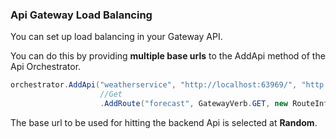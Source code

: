 ### Api Gateway Load Balancing

You can set up load balancing in your Gateway API.

You can do this by providing **multiple base urls** to the AddApi method of the Api Orchestrator.

```c#
orchestrator.AddApi("weatherservice", "http://localhost:63969/", "http://localhost:63970/")
                    //Get
                    .AddRoute("forecast", GatewayVerb.GET, new RouteInfo { Path = "weatherforecast/forecast", ResponseType = typeof(IEnumerable<WeatherForecast>) })
```

The base url to be used for hitting the backend Api is selected at **Random**.